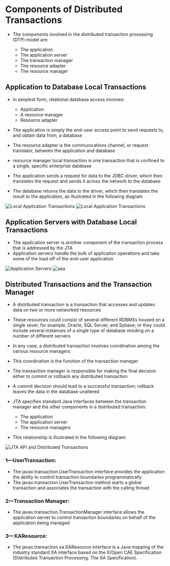 # 	Components of Distributed Transactions

-	The components involved in the distributed transaction processing (DTP) model are:

	-	The application
	-	The application server
	-	The transaction manager
	-	The resource adapter
	-	The resource manager
	
	
##	Application to Database Local Transactions

-	In simplest form, relational database access involves:
	-	Application
	-	A resource manager
	-	Resource adapter
	
-	The application is simply the end-user access point to send requests to, and obtain data from, a database	
-	The resource adapter is the communications channel, or request translator, between the application and database
-	resource manager local transaction is one transaction that is confined to a single, specific enterprise database
-	The application sends a request for data to the JDBC driver, which then translates the request and sends it across the network to the database
- 	The database returns the data to the driver, which then translates the result to the application, as illustrated in the following diagram

![Local Application Transactions](https://d117h1jjiq768j.cloudfront.net/images/default-source/default-album/tutorialimages-album/odbc-album/jta1.gif?sfvrsn=0) 
![Local Application Transactions	](https://www.developer.com/imagesvr_ce/5308/API2.jpg)


##	Application Servers with Database Local Transactions


-	The application server is another component of the transaction process that is addressed by the JTA
-	Application servers handle the bulk of application operations and take some of the load off of the end-user application

![Application Servers](https://d117h1jjiq768j.cloudfront.net/images/default-source/default-album/tutorialimages-album/odbc-album/jta2.gif?sfvrsn=0)
![aaa](https://www.developer.com/imagesvr_ce/1063/API3.jpg)

##	Distributed Transactions and the Transaction Manager

-	A distributed transaction is a transaction that accesses and updates data on two or more networked resources
- 	These resources could consist of several different RDBMSs housed on a single sever, for example, Oracle, SQL Server, and Sybase; or they could include several instances of a single type of database residing on a number of different servers
-	In any case, a distributed transaction involves coordination among the various resource managers
-	This coordination is the function of the transaction manager

-	The transaction manager is responsible for making the final decision either to commit or rollback any distributed transaction
-	 A commit decision should lead to a successful transaction; rollback leaves the data in the database unaltered


-	JTA specifies standard Java interfaces between the transaction manager and the other components in a distributed transaction: 
	-	The application
	-	The application server
	-	The resource managers
	
-	This relationship is illustrated in the following diagram:

![JTA API and Distributed Transactions](https://d117h1jjiq768j.cloudfront.net/images/default-source/default-album/tutorialimages-album/odbc-album/jta3.gif?sfvrsn=0)

###	1—UserTransaction:

-	The javax.transaction.UserTransaction interface provides the application the ability to control transaction boundaries programmatically
-	The javax.transaction.UserTransaction method starts a global transaction and associates the transaction with the calling thread

###	2—Transaction Manager:	

-	The javax.transaction.TransactionManager interface allows the application server to control transaction boundaries on behalf of the application being managed

###	3—XAResource:	

-	The javax.transaction.xa.XAResource interface is a Java mapping of the industry standard XA interface based on the X/Open CAE Specification (Distributed Transaction Processing: The XA Specification).

























